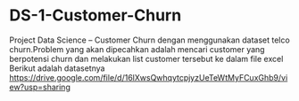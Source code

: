 # DS-1-Customer-Churn
Project Data Science – Customer Churn dengan menggunakan dataset telco churn.Problem yang akan dipecahkan adalah mencari customer yang berpotensi churn dan melakukan list customer tersebut ke dalam file excel
Berikut adalah datasetnya https://drive.google.com/file/d/16lXwsQwhqytcpjyzUeTeWtMyFCuxGhb9/view?usp=sharing
